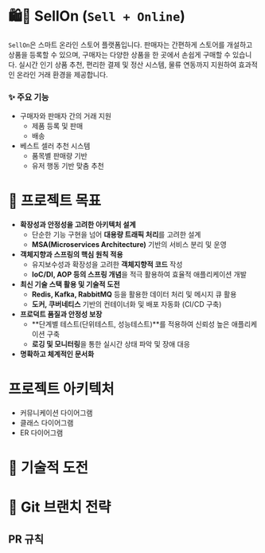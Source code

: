 # 🛍️🛒 SellOn (`Sell + Online`)
`SellOn`은 스마트 온라인 스토어 플랫폼입니다.
판매자는 간편하게 스토어를 개설하고 상품을 등록할 수 있으며, 구매자는 다양한 상품을 한 곳에서 손쉽게 구매할 수 있습니다.
실시간 인기 상품 추천, 편리한 결제 및 정산 시스템, 물류 연동까지 지원하여 효과적인 온라인 거래 환경을 제공합니다.

### ✨ 주요 기능
- 구매자와 판매자 간의 거래 지원
	- 제품 등록 및 판매
	- 배송
- 베스트 셀러 추천 시스템
	- 품목별 판매량 기반
	- 유저 행동 기반 맞춤 추천

# 🎯 프로젝트 목표
- **확장성과 안정성을 고려한 아키텍처 설계**
   - 단순한 기능 구현을 넘어 **대용량 트래픽 처리**를 고려한 설계
   - **MSA(Microservices Architecture)** 기반의 서비스 분리 및 운영
- **객체지향과 스프링의 핵심 원칙 적용**
   - 유지보수성과 확장성을 고려한 **객체지향적 코드** 작성
   - **IoC/DI, AOP 등의 스프링 개념**을 적극 활용하여 효율적 애플리케이션 개발
- **최신 기술 스택 활용 및 기술적 도전**
   - **Redis, Kafka, RabbitMQ** 등을 활용한 데이터 처리 및 메시지 큐 활용
   - **도커, 쿠버네티스** 기반의 컨테이너화 및 배포 자동화 (CI/CD 구축)
- **프로덕트 품질과 안정성 보장**
   - **단계별 테스트(단위테스트, 성능테스트)**를 적용하여 신뢰성 높은 애플리케이션 구축
   - **로깅 및 모니터링**을 통한 실시간 상태 파악 및 장애 대응
- **명확하고 체계적인 문서화**

# 프로젝트 아키텍처
- 커뮤니케이션 다이어그램
- 클래스 다이어그램
- ER 다이어그램

# 🚀 기술적 도전

# 🔀 Git 브랜치 전략

## PR 규칙
